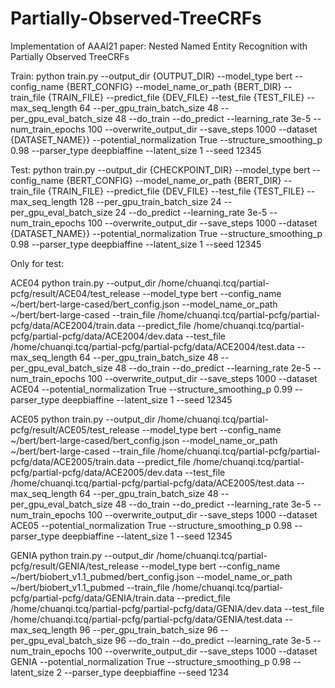 # Partially-Observed-TreeCRFs
Implementation of AAAI21 paper: Nested Named Entity Recognition with Partially Observed TreeCRFs

Train:
python train.py --output_dir {OUTPUT_DIR} --model_type bert --config_name {BERT_CONFIG} --model_name_or_path {BERT_DIR} --train_file {TRAIN_FILE} --predict_file {DEV_FILE} --test_file {TEST_FILE} --max_seq_length 64 --per_gpu_train_batch_size 48 --per_gpu_eval_batch_size 48 --do_train --do_predict --learning_rate 3e-5 --num_train_epochs 100 --overwrite_output_dir --save_steps 1000 --dataset {DATASET_NAME}} --potential_normalization True --structure_smoothing_p 0.98 --parser_type deepbiaffine --latent_size 1 --seed 12345

Test:
python train.py --output_dir {CHECKPOINT_DIR} --model_type bert --config_name {BERT_CONFIG} --model_name_or_path {BERT_DIR} --train_file {TRAIN_FILE} --predict_file {DEV_FILE} --test_file {TEST_FILE} --max_seq_length 128 --per_gpu_train_batch_size 24 --per_gpu_eval_batch_size 24 --do_predict --learning_rate 3e-5 --num_train_epochs 100 --overwrite_output_dir --save_steps 1000 --dataset {DATASET_NAME}} --potential_normalization True --structure_smoothing_p 0.98 --parser_type deepbiaffine --latent_size 1 --seed 12345

Only for test:

ACE04
python train.py --output_dir /home/chuanqi.tcq/partial-pcfg/result/ACE04/test_release --model_type bert --config_name ~/bert/bert-large-cased/bert_config.json --model_name_or_path ~/bert/bert-large-cased --train_file /home/chuanqi.tcq/partial-pcfg/partial-pcfg/data/ACE2004/train.data --predict_file /home/chuanqi.tcq/partial-pcfg/partial-pcfg/data/ACE2004/dev.data --test_file /home/chuanqi.tcq/partial-pcfg/partial-pcfg/data/ACE2004/test.data --max_seq_length 64 --per_gpu_train_batch_size 48 --per_gpu_eval_batch_size 48 --do_train --do_predict --learning_rate 2e-5 --num_train_epochs 100 --overwrite_output_dir --save_steps 1000 --dataset ACE04 --potential_normalization True --structure_smoothing_p 0.99 --parser_type deepbiaffine --latent_size 1 --seed 12345

ACE05
python train.py --output_dir /home/chuanqi.tcq/partial-pcfg/result/ACE05/test_release --model_type bert --config_name ~/bert/bert-large-cased/bert_config.json --model_name_or_path ~/bert/bert-large-cased --train_file /home/chuanqi.tcq/partial-pcfg/partial-pcfg/data/ACE2005/train.data --predict_file /home/chuanqi.tcq/partial-pcfg/partial-pcfg/data/ACE2005/dev.data --test_file /home/chuanqi.tcq/partial-pcfg/partial-pcfg/data/ACE2005/test.data --max_seq_length 64 --per_gpu_train_batch_size 48 --per_gpu_eval_batch_size 48 --do_train --do_predict --learning_rate 3e-5 --num_train_epochs 100 --overwrite_output_dir --save_steps 1000 --dataset ACE05 --potential_normalization True --structure_smoothing_p 0.98 --parser_type deepbiaffine --latent_size 1 --seed 12345

GENIA
python train.py --output_dir /home/chuanqi.tcq/partial-pcfg/result/GENIA/test_release --model_type bert --config_name ~/bert/biobert_v1.1_pubmed/bert_config.json --model_name_or_path ~/bert/biobert_v1.1_pubmed --train_file /home/chuanqi.tcq/partial-pcfg/partial-pcfg/data/GENIA/train.data --predict_file /home/chuanqi.tcq/partial-pcfg/partial-pcfg/data/GENIA/dev.data --test_file /home/chuanqi.tcq/partial-pcfg/partial-pcfg/data/GENIA/test.data --max_seq_length 96 --per_gpu_train_batch_size 96 --per_gpu_eval_batch_size 96 --do_train --do_predict --learning_rate 3e-5 --num_train_epochs 100 --overwrite_output_dir --save_steps 1000 --dataset GENIA --potential_normalization True --structure_smoothing_p 0.98  --latent_size 2 --parser_type deepbiaffine --seed 1234
